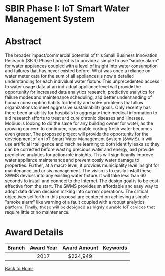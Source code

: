 
SBIR Phase I: IoT Smart Water Management System
===============================================

# Abstract


The broader impact/commercial potential of this Small Business Innovation Research (SBIR) Phase I project is to provide a simple to use "smoke alarm" for water appliances coupled with a level of insight into water consumption and failures that has never existed before. What was once a reliance on water meter data for the sum of all appliances is now a detailed understanding for each individual water fixture. This unprecedented access to water usage data at an individual appliance level will provide the opportunity for increased data analytics research, predictive analytics for failure modes and maintenance scheduling, and better understanding of human consumption habits to identify and solve problems that allow organizations to meet aggressive sustainability goals. Only recently has there been an ability for hospitals to aggregate their medical information to aid research efforts to treat and cure chronic diseases and illnesses. Mobius is looking to do the same for any building owner for water, as the growing concern to continued, reasonable costing fresh water becomes even greater. The proposed project will provide the opportunity for the development of an IoT Smart Water Management System (SWMS). It will use artificial intelligence and machine learning to both identify leaks so they can be corrected before wasting precious water and energy, and provide predictive analytics for actionable insights. This will significantly improve water appliance maintenance and prevent costly water damage to properties. Further, at a macro level, it provides municipality level insight for maintenance and crisis management. The vision is to easily install these SWMS devices into any existing water fixture. It will take less than 60 seconds to install and connect to the Internet. The design goal is to be cost-effective from the start. The SWMS provides an affordable and easy way to adopt data driven decision making into current operations. The critical objectives set forth in this proposal are centered on achieving a simple "smoke alarm" like warning of a fault coupled with a robust analytics platform. Finally, these will be designed as highly durable IoT devices that require little or no maintenance.  

# Award Details

|Branch|Award Year|Award Amount|Keywords|
| :---: | :---: | :---: | :---: |
||2017|$224,949||
  
  


[Back to Home](https://github.com/chrischow/dod_sbir_awards/JT/#308)